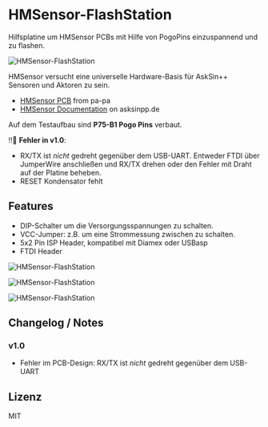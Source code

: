 # HMSensor-FlashStation

Hilfsplatine um HMSensor PCBs mit Hilfe von PogoPins einzuspannend und zu flashen.

![HMSensor-FlashStation](./images/HMSensor-FlashStation_1.jpg)

HMSensor versucht eine universelle Hardware-Basis für AskSin++ Sensoren und Aktoren zu sein.

* [HMSensor PCB](https://github.com/pa-pa/HMSensor) from pa-pa
* [HMSensor Documentation](https://asksinpp.de/Projekte/psi/HMSensor/) on asksinpp.de

Auf dem Testaufbau sind **P75-B1 Pogo Pins** verbaut.

:bangbang::bug: **Fehler in v1.0**:
* RX/TX ist _nicht_ gedreht gegenüber dem USB-UART. Entweder FTDI über JumperWire anschließen und RX/TX drehen oder den Fehler mit Draht auf der Platine beheben.
* RESET Kondensator fehlt


## Features

* DIP-Schalter um die Versorgungsspannungen zu schalten.
* VCC-Jumper: z.B. um eine Strommessung zwischen zu schalten.
* 5x2 Pin ISP Header, kompatibel mit Diamex oder USBasp
* FTDI Header

![HMSensor-FlashStation](./images/top.svg)

![HMSensor-FlashStation](./images/HMSensor-FlashStation_2.jpg)

![HMSensor-FlashStation](./images/HMSensor-FlashStation_3.jpg)


## Changelog / Notes

### v1.0

* Fehler im PCB-Design: RX/TX ist _nicht_ gedreht gegenüber dem USB-UART


## Lizenz

MIT
